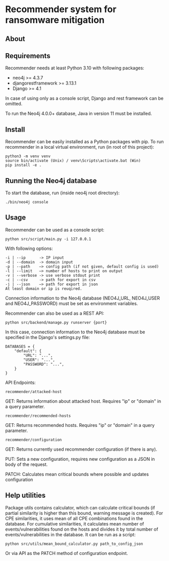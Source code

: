 # Recommender system for ransomware mitigation

## About


## Requirements
Recommender needs at least Python 3.10 with following packages:
- neo4j >= 4.3.7
- djangorestframework >= 3.13.1 
- Django >= 4.1

In case of using only as a console script, Django and rest framework can 
be omitted.

To run the Neo4j 4.0.0+ database, Java in version 11 must be installed.

## Install 
Recommender can be easily installed as a Python packages with pip. 
To run recommender in a local virtual environment, run (in root of this project):

    python3 -m venv venv
    source bin/activate (Unix) / venv\Scripts\activate.bat (Win)
    pip install -e .


## Running the Neo4j database
To start the database, run (inside neo4j root directory):
    
    ./bin/neo4j console

## Usage
Recommender can be used as a console script:

    python src/script/main.py -i 127.0.0.1

With following options:

    -i | --ip      -> IP input
    -d | --domain  -> domain input
    -p | --path    –> config path (if not given, default config is used)
    -l | --limit   –> number of hosts to print on output
    -v | --verbose -> use verbose stdout print
    -c | --csv     -> path for export in csv
    -j | --json    –> path for export in json
    At least domain or ip is reuqired.

Connection information to the Neo4j database (NEO4J_URL, NEO4J_USER and NEO4J_PASSWORD) 
must be set as environment variables.

Recommender can also be used as a REST API:

    python src/backend/manage.py runserver {port}

In this case, connection information to the Neo4j database must be specified in the Django's settings.py file:

    DATABASES = {
        "default": {
            "URL": "...",
            "USER": "...",
            "PASSWORD": "...",
        }
    }

API Endpoints:

    recommender/attacked-host

GET: Returns information about attacked host. Requires "ip" or "domain" in a query parameter.
    
    recommender/recommended-hosts

GET: Returns recommended hosts. Requires "ip" or "domain" in a query parameter.
    
    recommender/configuration
 
GET: Returns currently used recommender configuration (if there is any).

PUT: Sets a new configuration, requires new configuration as a JSON in body of the request.

PATCH: Calculates mean critical bounds where possible and updates configuration

## Help utilities
Package utils contains calculator, which can calculate critical bounds (if partial similarity is
higher than this bound, warning message is created). For CPE similarities, it uses mean of 
all CPE combinations found in the database. For cumulative similarities, it calculates mean number
of events/vulnerabilities found on the hosts and divides it by total number of events/vulnerabilities
in the database. It can be run as a script:

    python src/utils/mean_bound_calculator.py path_to_config_json

Or via API as the PATCH method of configuration endpoint.

